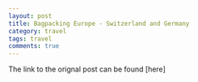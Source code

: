 ```yaml
---
layout: post
title: Bagpacking Europe - Switzerland and Germany
category: travel
tags: travel
comments: true
---
```


The link to the orignal post can be found [here]

